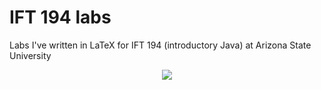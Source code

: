 # IFT 194 labs
Labs I've written in LaTeX for IFT 194 (introductory Java) at Arizona State University
<p align="center">
    <img src="https://cdn.rawgit.com/bjd2385/IFT_194_labs/26729b6a/photos/terminal.svg">
</p>
